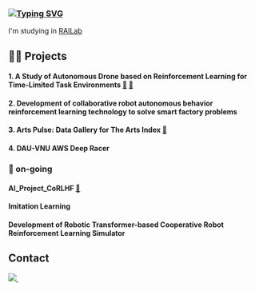 ### [![Typing SVG](https://readme-typing-svg.demolab.com/?lines=HI+there!;This+is+eunjuyummy+🐨)](https://git.io/typing-svg)

I'm studying in [RAILab](https://railab.notion.site/RAILab-b0b2706d2d2b45f2b0b8aab681bf1e4f)

<h2>🏄‍♀️ Projects</h2>

#### 1. A Study of Autonomous Drone based on Reinforcement Learning for Time-Limited Task Environments [🔗](https://github.com/eunjuyummy/autonomous-drone-flight-project) [📄](https://github.com/eunjuyummy/autonomous-drone-flight-project)

#### 2. Development of collaborative robot autonomous behavior reinforcement learning technology to solve smart factory problems

#### 3. Arts Pulse: Data Gallery for The Arts Index [🔗](https://github.com/eunjuyummy/Arts_Pulse) 

#### 4. DAU-VNU AWS Deep Racer 

<h3>🏃 on-going</h3>

#### AI_Project_CoRLHF [🔗](https://github.com/eunjuyummy/AI_Project_CoRLHF)

#### Imitation Learning

#### Development of Robotic Transformer-based Cooperative Robot Reinforcement Learning Simulator



<h2>Contact</h2>

<div>
  <a href="mailto:kkkoj4284@donga.ac.kr">
    <img
      src="https://img.shields.io/badge/mail-D14836?style=for-the-badge&logo=gmail&logoColor=white"/>&nbsp
  </a>
</div>


<!--
**eunjuyummy/eunjuyummy** is a ✨ _special_ ✨ repository because its `README.md` (this file) appears on your GitHub profile.

Here are some ideas to get you started:

- 🔭 I’m currently working on ...
- 🌱 I’m currently learning ...
- 👯 I’m looking to collaborate on ...
- 🤔 I’m looking for help with ...
- 💬 Ask me about ...
- 📫 How to reach me: ...
- 😄 Pronouns: ...
- ⚡ Fun fact: ...
-->
